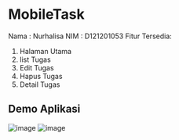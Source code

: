 # MobileTask
Nama : Nurhalisa
NIM : D121201053
Fitur Tersedia:
1. Halaman Utama
2. list Tugas
3. Edit Tugas
4. Hapus Tugas
5. Detail Tugas

## Demo Aplikasi
![image](https://user-images.githubusercontent.com/85986542/207600870-d28d12a6-ead2-4df9-bce1-165827f77bd7.png)
![image](https://user-images.githubusercontent.com/85986542/207601084-2b040ac4-9854-4f21-bb31-5b6b450df4fe.png)

